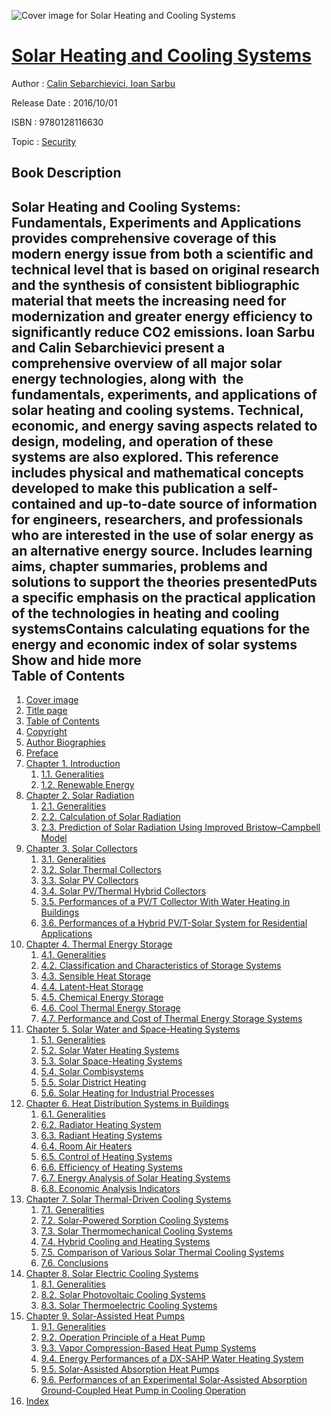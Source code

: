 ![Cover image for Solar Heating and Cooling Systems](https://imgdetail.ebookreading.net/cover/cover/security/EB9780128116630.jpg)

[Solar Heating and Cooling Systems](https://ebookreading.net/view/book/Solar+Heating+and+Cooling+Systems-EB9780128116630_1.html "Solar Heating and Cooling Systems")
====================================================================================================================

Author : [Calin Sebarchievici](https://ebookreading.net/search/author/Calin+Sebarchievici),[ Ioan Sarbu](https://ebookreading.net/search/author/+Ioan+Sarbu)

Release Date : 2016/10/01

ISBN : 9780128116630

Topic : [Security](https://ebookreading.net/search/category/security)

Book Description
-----------------

 Solar Heating and Cooling Systems: Fundamentals, Experiments and Applications provides comprehensive coverage of this modern energy issue from both a scientific and technical level that is based on original research and the synthesis of consistent bibliographic material that meets the increasing need for modernization and greater energy efficiency to significantly reduce CO2 emissions.
Ioan Sarbu and Calin Sebarchievici present a comprehensive overview of all major solar energy technologies, along with  the fundamentals, experiments, and applications of solar heating and cooling systems. Technical, economic, and energy saving aspects related to design, modeling, and operation of these systems are also explored. 
This reference includes physical and mathematical concepts developed to make this publication a self-contained and up-to-date source of information for engineers, researchers, and professionals who are interested in the use of solar energy as an alternative energy source.
Includes learning aims, chapter summaries, problems and solutions to support the theories presentedPuts a specific emphasis on the practical application of the technologies in heating and cooling systemsContains calculating equations for the energy and economic index of solar systems        Show and hide more                
Table of Contents
-----------------

1. [Cover image](https://ebookreading.net/view/book/Solar+Heating+and+Cooling+Systems-EB9780128116630_1.html#cover)
1. [Title page](https://ebookreading.net/view/book/Solar+Heating+and+Cooling+Systems-EB9780128116630_2.html)
1. [Table of Contents](https://ebookreading.net/view/book/Solar+Heating+and+Cooling+Systems-EB9780128116630_3.html)
1. [Copyright](https://ebookreading.net/view/book/Solar+Heating+and+Cooling+Systems-EB9780128116630_4.html#B978012811662312001)
1. [Author Biographies](https://ebookreading.net/view/book/Solar+Heating+and+Cooling+Systems-EB9780128116630_5.html#B978012811662311001)
1. [Preface](https://ebookreading.net/view/book/Solar+Heating+and+Cooling+Systems-EB9780128116630_6.html#B978012811662305001)
1. [Chapter 1. Introduction](https://ebookreading.net/view/book/Solar+Heating+and+Cooling+Systems-EB9780128116630_7.html#B978012811662300001)
    1. [1.1. Generalities](https://ebookreading.net/view/book/Solar+Heating+and+Cooling+Systems-EB9780128116630_7.html#s0010)
    1. [1.2. Renewable Energy](https://ebookreading.net/view/book/Solar+Heating+and+Cooling+Systems-EB9780128116630_7.html#s0015)
1. [Chapter 2. Solar Radiation](https://ebookreading.net/view/book/Solar+Heating+and+Cooling+Systems-EB9780128116630_8.html#B978012811662300002)
    1. [2.1. Generalities](https://ebookreading.net/view/book/Solar+Heating+and+Cooling+Systems-EB9780128116630_8.html#s0010)
    1. [2.2. Calculation of Solar Radiation](https://ebookreading.net/view/book/Solar+Heating+and+Cooling+Systems-EB9780128116630_8.html#s0015)
    1. [2.3. Prediction of Solar Radiation Using Improved Bristow–Campbell Model](https://ebookreading.net/view/book/Solar+Heating+and+Cooling+Systems-EB9780128116630_8.html#s0040)
1. [Chapter 3. Solar Collectors](https://ebookreading.net/view/book/Solar+Heating+and+Cooling+Systems-EB9780128116630_9.html#B978012811662300003)
    1. [3.1. Generalities](https://ebookreading.net/view/book/Solar+Heating+and+Cooling+Systems-EB9780128116630_9.html#s0010)
    1. [3.2. Solar Thermal Collectors](https://ebookreading.net/view/book/Solar+Heating+and+Cooling+Systems-EB9780128116630_26.html#s0015)
    1. [3.3. Solar PV Collectors](https://ebookreading.net/view/book/Solar+Heating+and+Cooling+Systems-EB9780128116630_11.html#s0045)
    1. [3.4. Solar PV/Thermal Hybrid Collectors](https://ebookreading.net/view/book/Solar+Heating+and+Cooling+Systems-EB9780128116630_12.html#s0075)
    1. [3.5. Performances of a PV/T Collector With Water Heating in Buildings](https://ebookreading.net/view/book/Solar+Heating+and+Cooling+Systems-EB9780128116630_21.html#s0105)
    1. [3.6. Performances of a Hybrid PV/T-Solar System for Residential Applications](https://ebookreading.net/view/book/Solar+Heating+and+Cooling+Systems-EB9780128116630_14.html#s0150)
1. [Chapter 4. Thermal Energy Storage](https://ebookreading.net/view/book/Solar+Heating+and+Cooling+Systems-EB9780128116630_16.html#B978012811662300004)
    1. [4.1. Generalities](https://ebookreading.net/view/book/Solar+Heating+and+Cooling+Systems-EB9780128116630_16.html#s0010)
    1. [4.2. Classification and Characteristics of Storage Systems](https://ebookreading.net/view/book/Solar+Heating+and+Cooling+Systems-EB9780128116630_16.html#s0015)
    1. [4.3. Sensible Heat Storage](https://ebookreading.net/view/book/Solar+Heating+and+Cooling+Systems-EB9780128116630_16.html#s0020)
    1. [4.4. Latent-Heat Storage](https://ebookreading.net/view/book/Solar+Heating+and+Cooling+Systems-EB9780128116630_16.html#s0040)
    1. [4.5. Chemical Energy Storage](https://ebookreading.net/view/book/Solar+Heating+and+Cooling+Systems-EB9780128116630_16.html#s0110)
    1. [4.6. Cool Thermal Energy Storage](https://ebookreading.net/view/book/Solar+Heating+and+Cooling+Systems-EB9780128116630_16.html#s0115)
    1. [4.7. Performance and Cost of Thermal Energy Storage Systems](https://ebookreading.net/view/book/Solar+Heating+and+Cooling+Systems-EB9780128116630_16.html#s0120)
1. [Chapter 5. Solar Water and Space-Heating Systems](https://ebookreading.net/view/book/Solar+Heating+and+Cooling+Systems-EB9780128116630_17.html#B978012811662300005)
    1. [5.1. Generalities](https://ebookreading.net/view/book/Solar+Heating+and+Cooling+Systems-EB9780128116630_17.html#s0010)
    1. [5.2. Solar Water Heating Systems](https://ebookreading.net/view/book/Solar+Heating+and+Cooling+Systems-EB9780128116630_26.html#s0015)
    1. [5.3. Solar Space-Heating Systems](https://ebookreading.net/view/book/Solar+Heating+and+Cooling+Systems-EB9780128116630_19.html#s0050)
    1. [5.4. Solar Combisystems](https://ebookreading.net/view/book/Solar+Heating+and+Cooling+Systems-EB9780128116630_20.html#s0090)
    1. [5.5. Solar District Heating](https://ebookreading.net/view/book/Solar+Heating+and+Cooling+Systems-EB9780128116630_21.html#s0105)
    1. [5.6. Solar Heating for Industrial Processes](https://ebookreading.net/view/book/Solar+Heating+and+Cooling+Systems-EB9780128116630_22.html#s0175)
1. [Chapter 6. Heat Distribution Systems in Buildings](https://ebookreading.net/view/book/Solar+Heating+and+Cooling+Systems-EB9780128116630_24.html#B978012811662300006)
    1. [6.1. Generalities](https://ebookreading.net/view/book/Solar+Heating+and+Cooling+Systems-EB9780128116630_24.html#s0010)
    1. [6.2. Radiator Heating System](https://ebookreading.net/view/book/Solar+Heating+and+Cooling+Systems-EB9780128116630_24.html#s0015)
    1. [6.3. Radiant Heating Systems](https://ebookreading.net/view/book/Solar+Heating+and+Cooling+Systems-EB9780128116630_24.html#s0030)
    1. [6.4. Room Air Heaters](https://ebookreading.net/view/book/Solar+Heating+and+Cooling+Systems-EB9780128116630_24.html#s0090)
    1. [6.5. Control of Heating Systems](https://ebookreading.net/view/book/Solar+Heating+and+Cooling+Systems-EB9780128116630_24.html#s0095)
    1. [6.6. Efficiency of Heating Systems](https://ebookreading.net/view/book/Solar+Heating+and+Cooling+Systems-EB9780128116630_24.html#s0100)
    1. [6.7. Energy Analysis of Solar Heating Systems](https://ebookreading.net/view/book/Solar+Heating+and+Cooling+Systems-EB9780128116630_24.html#s0105)
    1. [6.8. Economic Analysis Indicators](https://ebookreading.net/view/book/Solar+Heating+and+Cooling+Systems-EB9780128116630_24.html#s0110)
1. [Chapter 7. Solar Thermal-Driven Cooling Systems](https://ebookreading.net/view/book/Solar+Heating+and+Cooling+Systems-EB9780128116630_25.html#B978012811662300007)
    1. [7.1. Generalities](https://ebookreading.net/view/book/Solar+Heating+and+Cooling+Systems-EB9780128116630_25.html#s0010)
    1. [7.2. Solar-Powered Sorption Cooling Systems](https://ebookreading.net/view/book/Solar+Heating+and+Cooling+Systems-EB9780128116630_26.html#s0015)
    1. [7.3. Solar Thermomechanical Cooling Systems](https://ebookreading.net/view/book/Solar+Heating+and+Cooling+Systems-EB9780128116630_27.html#s0165)
    1. [7.4. Hybrid Cooling and Heating Systems](https://ebookreading.net/view/book/Solar+Heating+and+Cooling+Systems-EB9780128116630_28.html#s0185)
    1. [7.5. Comparison of Various Solar Thermal Cooling Systems](https://ebookreading.net/view/book/Solar+Heating+and+Cooling+Systems-EB9780128116630_29.html#s0190)
    1. [7.6. Conclusions](https://ebookreading.net/view/book/Solar+Heating+and+Cooling+Systems-EB9780128116630_30.html#s0195)
1. [Chapter 8. Solar Electric Cooling Systems](https://ebookreading.net/view/book/Solar+Heating+and+Cooling+Systems-EB9780128116630_32.html#B978012811662300008)
    1. [8.1. Generalities](https://ebookreading.net/view/book/Solar+Heating+and+Cooling+Systems-EB9780128116630_32.html#s0010)
    1. [8.2. Solar Photovoltaic Cooling Systems](https://ebookreading.net/view/book/Solar+Heating+and+Cooling+Systems-EB9780128116630_32.html#s0015)
    1. [8.3. Solar Thermoelectric Cooling Systems](https://ebookreading.net/view/book/Solar+Heating+and+Cooling+Systems-EB9780128116630_32.html#s0040)
1. [Chapter 9. Solar-Assisted Heat Pumps](https://ebookreading.net/view/book/Solar+Heating+and+Cooling+Systems-EB9780128116630_33.html#B978012811662300009)
    1. [9.1. Generalities](https://ebookreading.net/view/book/Solar+Heating+and+Cooling+Systems-EB9780128116630_33.html#s0010)
    1. [9.2. Operation Principle of a Heat Pump](https://ebookreading.net/view/book/Solar+Heating+and+Cooling+Systems-EB9780128116630_33.html#s0015)
    1. [9.3. Vapor Compression-Based Heat Pump Systems](https://ebookreading.net/view/book/Solar+Heating+and+Cooling+Systems-EB9780128116630_33.html#s0020)
    1. [9.4. Energy Performances of a DX-SAHP Water Heating System](https://ebookreading.net/view/book/Solar+Heating+and+Cooling+Systems-EB9780128116630_33.html#s0185)
    1. [9.5. Solar-Assisted Absorption Heat Pumps](https://ebookreading.net/view/book/Solar+Heating+and+Cooling+Systems-EB9780128116630_33.html#s0245)
    1. [9.6. Performances of an Experimental Solar-Assisted Absorption Ground-Coupled Heat Pump in Cooling Operation](https://ebookreading.net/view/book/Solar+Heating+and+Cooling+Systems-EB9780128116630_33.html#s0265)
1. [Index](https://ebookreading.net/view/book/Solar+Heating+and+Cooling+Systems-EB9780128116630_34.html#B978012811662318001)
